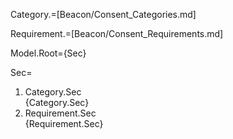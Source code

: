 Category.=[Beacon/Consent_Categories.md]

Requirement.=[Beacon/Consent_Requirements.md]

Model.Root={Sec}

Sec=<ol><li>Category.Sec<br>{Category.Sec}<li>Requirement.Sec<br>{Requirement.Sec}</ol>
